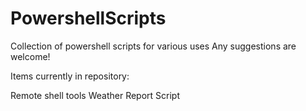 # PowershellScripts
Collection of powershell scripts for various uses
Any suggestions are welcome!

Items currently in repository:

Remote shell tools
Weather Report Script
